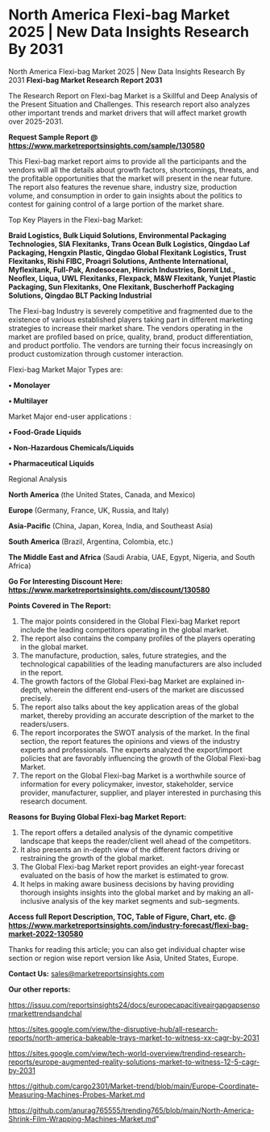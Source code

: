 # North America Flexi-bag Market 2025 | New Data Insights Research By 2031
North America Flexi-bag Market 2025 | New Data Insights Research By 2031
<strong>Flexi-bag Market Research Report 2031</strong>

The Research Report on Flexi-bag Market is a Skillful and Deep Analysis of the Present Situation and Challenges. This research report also analyzes other important trends and market drivers that will affect market growth over 2025-2031.

<strong>Request Sample Report @ <a href=https://www.marketreportsinsights.com/sample/130580>https://www.marketreportsinsights.com/sample/130580</a></strong>

This Flexi-bag market report aims to provide all the participants and the vendors will all the details about growth factors, shortcomings, threats, and the profitable opportunities that the market will present in the near future. The report also features the revenue share, industry size, production volume, and consumption in order to gain insights about the politics to contest for gaining control of a large portion of the market share.

Top Key Players in the Flexi-bag Market:

<strong>Braid Logistics, Bulk Liquid Solutions, Environmental Packaging Technologies, SIA Flexitanks, Trans Ocean Bulk Logistics, Qingdao Laf Packaging, Hengxin Plastic, Qingdao Global Flexitank Logistics, Trust Flexitanks, Rishi FIBC, Proagri Solutions, Anthente International, Myflexitank, Full-Pak, Andesocean, Hinrich Industries, Bornit Ltd., Neoflex, Liqua, UWL Flexitanks, Flexpack, M&W Flexitank, Yunjet Plastic Packaging, Sun Flexitanks, One Flexitank, Buscherhoff Packaging Solutions, Qingdao BLT Packing Industrial</strong>

The Flexi-bag Industry is severely competitive and fragmented due to the existence of various established players taking part in different marketing strategies to increase their market share. The vendors operating in the market are profiled based on price, quality, brand, product differentiation, and product portfolio. The vendors are turning their focus increasingly on product customization through customer interaction.

Flexi-bag Market Major Types are:

<strong>• Monolayer

• Multilayer</strong>

Market Major end-user applications :

<strong>• Food-Grade Liquids

• Non-Hazardous Chemicals/Liquids

• Pharmaceutical Liquids</strong>

Regional Analysis

</u><strong><b>North America</b></strong> (the United States, Canada, and Mexico)

<strong><b>Europe </b></strong>(Germany, France, UK, Russia, and Italy)

<strong><b>Asia-Pacific</b></strong> (China, Japan, Korea, India, and Southeast Asia)

<strong><b>South America</b></strong> (Brazil, Argentina, Colombia, etc.)

<strong><b>The Middle East and Africa</b></strong> (Saudi Arabia, UAE, Egypt, Nigeria, and South Africa)

<strong>Go For Interesting Discount Here: <a href=https://www.marketreportsinsights.com/discount/130580>https://www.marketreportsinsights.com/discount/130580</a></strong>

<strong>Points Covered in The Report:</strong>
<ol>
  <li>The major points considered in the Global Flexi-bag Market report include the leading competitors operating in the global market.</li>
  <li>The report also contains the company profiles of the players operating in the global market.</li>
  <li>The manufacture, production, sales, future strategies, and the technological capabilities of the leading manufacturers are also included in the report.</li>
  <li>The growth factors of the Global Flexi-bag Market are explained in-depth, wherein the different end-users of the market are discussed precisely.</li>
  <li>The report also talks about the key application areas of the global market, thereby providing an accurate description of the market to the readers/users.</li>
  <li>The report incorporates the SWOT analysis of the market. In the final section, the report features the opinions and views of the industry experts and professionals. The experts analyzed the export/import policies that are favorably influencing the growth of the Global Flexi-bag Market.</li>
  <li>The report on the Global Flexi-bag Market is a worthwhile source of information for every policymaker, investor, stakeholder, service provider, manufacturer, supplier, and player interested in purchasing this research document.</li>
</ol>
<strong>Reasons for Buying Global Flexi-bag Market Report:</strong>

<ol>
  <li>The report offers a detailed analysis of the dynamic competitive landscape that keeps the reader/client well ahead of the competitors.</li>
  <li>It also presents an in-depth view of the different factors driving or restraining the growth of the global market.</li>
  <li>The Global Flexi-bag Market report provides an eight-year forecast evaluated on the basis of how the market is estimated to grow.</li>
  <li>It helps in making aware business decisions by having providing thorough insights insights into the global market and by making an all-inclusive analysis of the key market segments and sub-segments.</li>
</ol>
<strong>Access full Report Description, TOC, Table of Figure, Chart, etc. @ <a href=https://www.marketreportsinsights.com/industry-forecast/flexi-bag-market-2022-130580>https://www.marketreportsinsights.com/industry-forecast/flexi-bag-market-2022-130580</a></strong>


Thanks for reading this article; you can also get individual chapter wise section or region wise report version like Asia, United States, Europe.

<strong>Contact Us:</strong>
sales@marketreportsinsights.com

<strong>Our other reports:</strong>

<a href=https://issuu.com/reportsinsights24/docs/europecapacitiveairgapgapsensormarkettrendsandchal>https://issuu.com/reportsinsights24/docs/europecapacitiveairgapgapsensormarkettrendsandchal</a>

<a href=https://sites.google.com/view/the-disruptive-hub/all-research-reports/north-america-bakeable-trays-market-to-witness-xx-cagr-by-2031>https://sites.google.com/view/the-disruptive-hub/all-research-reports/north-america-bakeable-trays-market-to-witness-xx-cagr-by-2031</a>

<a href=https://sites.google.com/view/tech-world-overview/trendind-research-reports/europe-augmented-reality-solutions-market-to-witness-12-5-cagr-by-2031>https://sites.google.com/view/tech-world-overview/trendind-research-reports/europe-augmented-reality-solutions-market-to-witness-12-5-cagr-by-2031</a>

<a href=https://github.com/cargo2301/Market-trend/blob/main/Europe-Coordinate-Measuring-Machines-Probes-Market.md>https://github.com/cargo2301/Market-trend/blob/main/Europe-Coordinate-Measuring-Machines-Probes-Market.md</a>

<a href=https://github.com/anurag765555/trending765/blob/main/North-America-Shrink-Film-Wrapping-Machines-Market.md>https://github.com/anurag765555/trending765/blob/main/North-America-Shrink-Film-Wrapping-Machines-Market.md</a>"
